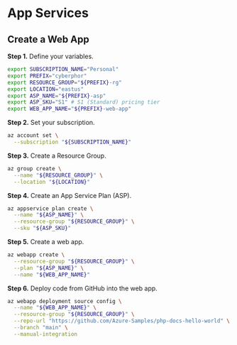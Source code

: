 # App Services

## Create a Web App 
**Step 1.** Define your variables. 
```bash
export SUBSCRIPTION_NAME="Personal"
export PREFIX="cyberphor"
export RESOURCE_GROUP="${PREFIX}-rg"
export LOCATION="eastus"
export ASP_NAME="${PREFIX}-asp"
export ASP_SKU="S1" # S1 (Standard) pricing tier
export WEB_APP_NAME="${PREFIX}-web-app"
```

**Step 2.** Set your subscription.
```bash
az account set \
  --subscription "${SUBSCRIPTION_NAME}"
```

**Step 3.** Create a Resource Group. 
```bash
az group create \
  --name "${RESOURCE_GROUP}" \
  --location "${LOCATION}"
```

**Step 4.** Create an App Service Plan (ASP). 
```bash
az appservice plan create \
  --name "${ASP_NAME}" \
  --resource-group "${RESOURCE_GROUP}" \
  --sku "${ASP_SKU}"
```

**Step 5.** Create a web app. 
```bash
az webapp create \
  --resource-group "${RESOURCE_GROUP}" \
  --plan "${ASP_NAME}" \
  --name "${WEB_APP_NAME}"
```

**Step 6.** Deploy code from GitHub into the web app. 
```bash
az webapp deployment source config \
  --name "${WEB_APP_NAME}" \
  --resource-group "${RESOURCE_GROUP}" \
  --repo-url "https://github.com/Azure-Samples/php-docs-hello-world" \
  --branch "main" \
  --manual-integration
```